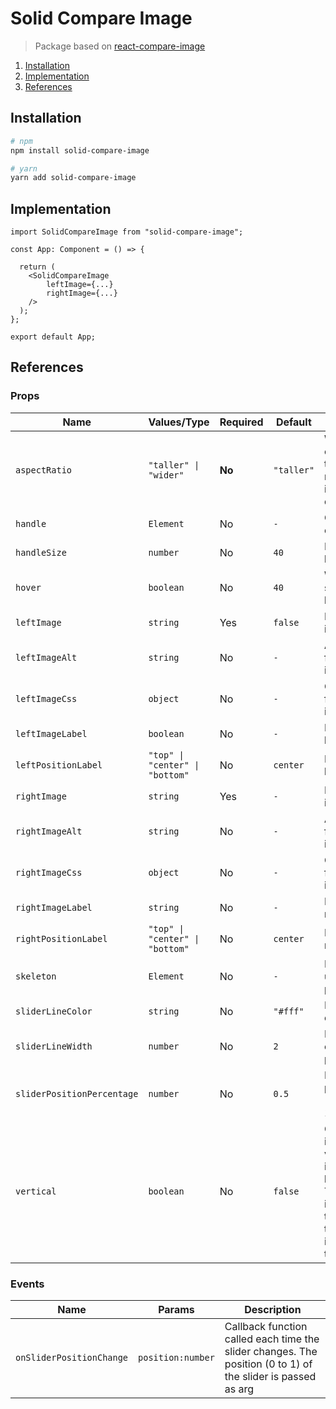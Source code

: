 # Solid Compare Image

> Package based on [react-compare-image](https://github.com/junkboy0315/react-compare-image)


1. [Installation](#installation)
2. [Implementation](#implementation)
3. [References](#references)

## Installation
```bash
# npm
npm install solid-compare-image

# yarn
yarn add solid-compare-image
```

## Implementation

```tsx
import SolidCompareImage from "solid-compare-image";

const App: Component = () => {

  return (
    <SolidCompareImage
        leftImage={...}
        rightImage={...}
    />
  );
};

export default App;
```

## References


### Props

| Name | Values/Type | Required | Default | Description |
| ---- | ----------- | -------- | ------- | ----------- |
| `aspectRatio` | `"taller" \| "wider"` | **No** | `"taller"` | Which to choose if the aspect ratios of the images are different |
| `handle` | `Element` | No | `-` | Custom element |
| `handleSize` | `number` | No | `40` | Diameter of handle  |
| `hover` | `boolean` | No | `40` | Whether to slide at hover |
| `leftImage` | `string` | Yes | `false` | 	Left image's url |
| `leftImageAlt` | `string` | No | `-` | Alt props for left image |
| `leftImageCss` | `object` | No | `-` | Custom css for left image |
| `leftImageLabel` | `boolean` | No | `-` | Label for left Image |
| `leftPositionLabel` | `"top" \| "center" \| "bottom"` | No | `center` | Position for left label |
| `rightImage` | `string` | Yes | `-` | Right image's url |
| `rightImageAlt` | `string` | No | `-` | Alt props for right image |
| `rightImageCss` | `object` | No | `-` | Custom css for right image |
| `rightImageLabel` | `string` | No | `-` | Label for right Image |
| `rightPositionLabel` | `"top" \| "center" \| "bottom"` | No | `center` | Position for right label |
| `skeleton` | `Element` | No | `-` | Element to use like preview |
| `sliderLineColor` | `string` | No | `"#fff"` | 	Line color of slider |
| `sliderLineWidth` | `number` | No | `2` | Line width of slider (by pixel) |
| `sliderPositionPercentage` | `number` | No | `0.5` | Default line position (from 0 to 1) |
| `vertical` | `boolean` | No | `false` | Compare images vertically instead of horizontally. The left image is on the top and the right image is on the bottom |

### Events 

| Name | Params |  Description |
| ---- | ----------- | -------- |
| `onSliderPositionChange` | `position:number`| Callback function called each time the slider changes. The position (0 to 1) of the slider is passed as arg |